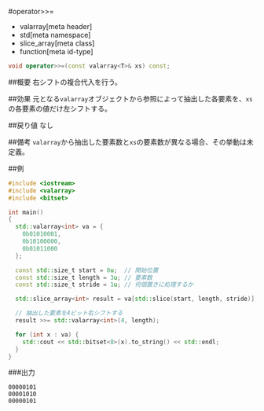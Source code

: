 #operator>>=
* valarray[meta header]
* std[meta namespace]
* slice_array[meta class]
* function[meta id-type]

```cpp
void operator>>=(const valarray<T>& xs) const;
```

##概要
右シフトの複合代入を行う。


##効果
元となる`valarray`オブジェクトから参照によって抽出した各要素を、`xs`の各要素の値だけ左シフトする。


##戻り値
なし


##備考
`valarray`から抽出した要素数と`xs`の要素数が異なる場合、その挙動は未定義。


##例
```cpp
#include <iostream>
#include <valarray>
#include <bitset>

int main()
{
  std::valarray<int> va = {
    0b01010001,
    0b10100000,
    0b01011000
  };

  const std::size_t start = 0u;  // 開始位置
  const std::size_t length = 3u; // 要素数
  const std::size_t stride = 1u; // 何個置きに処理するか

  std::slice_array<int> result = va[std::slice(start, length, stride)];

  // 抽出した要素を4ビット右シフトする
  result >>= std::valarray<int>(4, length);

  for (int x : va) {
    std::cout << std::bitset<8>(x).to_string() << std::endl;
  }
}
```

###出力
```
00000101
00001010
00000101
```


